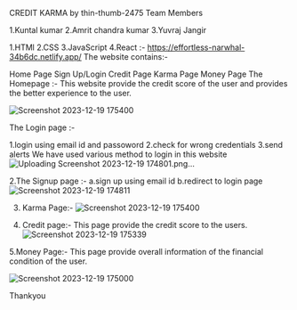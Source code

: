CREDIT KARMA by thin-thumb-2475 Team Members

1.Kuntal kumar
2.Amrit chandra kumar
3.Yuvraj Jangir

1.HTMl 2.CSS 3.JavaScript 4.React :- https://effortless-narwhal-34b6dc.netlify.app/
The website contains:-

Home Page Sign Up/Login Credit Page Karma Page Money Page
The Homepage :-
This website provide the credit score of the user and provides the better experience to the user.

![Screenshot 2023-12-19 175400](https://github.com/yuvrajjangir/thin-thumb-2475/assets/136235545/a31edc85-8f88-42f6-987c-419d33bf9fec)


The Login page :-

  1.login using email id and passoword 2.check for wrong credentials 3.send alerts
    We have used various method to login in this website
    ![Uploading Screenshot 2023-12-19 174801.png…]()
  
 2.The Signup page :-
    a.sign up using email id
    b.redirect to login page
    ![Screenshot 2023-12-19 174811](https://github.com/yuvrajjangir/thin-thumb-2475/assets/136235545/67deac67-a99a-4ee2-b5fd-b0a208df67f7)

3. Karma Page:-
   ![Screenshot 2023-12-19 175400](https://github.com/yuvrajjangir/thin-thumb-2475/assets/136235545/d813525f-ac2f-4636-ab69-12e7caddd398)

4. Credit page:-
   This page provide the credit score to the users.
     ![Screenshot 2023-12-19 175339](https://github.com/yuvrajjangir/thin-thumb-2475/assets/136235545/3bc9fbc4-be98-4528-a2b2-45775b30799a)

5.Money Page:-
  This page provide overall information of the financial condition of the user.
  
   ![Screenshot 2023-12-19 175000](https://github.com/yuvrajjangir/thin-thumb-2475/assets/136235545/0cf66cfa-827b-4600-81ca-5bc2589ad10a)


Thankyou



   



